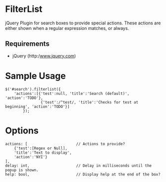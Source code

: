 # FilterList
jQuery Plugin for search boxes to provide special actions. These actions are either shown when a regular expression matches, or always. 

## Requirements
* jQuery (http:/www.jquery.com)

# Sample Usage
	$('#search').filterlist({
		'actions':[{'test':null, 'title':'Search (default)', 'action':'TODO'},
					{'test':/^test/, 'title':'Checks for test at beginning', 'action':'TODO'}]
			});
			
# Options
	actions: [						// Actions to provide?
		{'test':[Regex or Null], 
		'title':'Text to display', 
		'action':'NYI'}
	], 
	delay: int, 					// Delay in milliseconds until the popup is shown.
	help: bool,						// Display help at the end of the box?